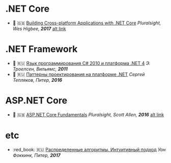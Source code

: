 # .NET Core

- :movie_camera: :uk: [Building Cross-platform Applications with .NET Core](https://www.pluralsight.com/courses/dotnet-core-building-cross-platform-applications) *Pluralsight, Wes Higbee, **2017*** [alt link](http://rutracker.org/forum/viewtopic.php?t=5380254)

# .NET Framework

- :orange_book: :ru: [Язык программирования C# 2010 и платформа .NET 4](http://www.williamspublishing.com/Books/978-5-8459-1682-2.html) *Э. Троелсен, Вильямс, **2011***
- :orange_book: :ru: [Паттерны проектирования на платформе .NET](https://www.piter.com/product_by_id/39684273) *Сергей Тепляков, Питер, **2016***

# ASP.NET Core

- :movie_camera: :uk: [ASP.NET Core Fundamentals](https://www.pluralsight.com/courses/aspdotnet-core-fundamentals) *Pluralsight, Scott Allen, **2016*** [alt link](http://rutracker.org/forum/viewtopic.php?t=5319624)

# etc

- :red_book: :ru: [Распределенные алгоритмы. Интуитивный подход](https://www.piter.com/product_by_id/65909628) *Уон Фоккинк, Питер, **2017***